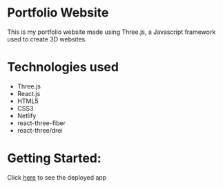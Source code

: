 # Portfolio Website
This is my portfolio website made using Three.js, a Javascript framework used to create 3D websites.
# Technologies used
- Three.js
- React.js
- HTML5
- CSS3
- Netlify
- react-three-fiber
- react-three/drei

# Getting Started:
Click [here](https://sprightly-zuccutto-d9018e.netlify.app/) to see the deployed app